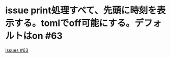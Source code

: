 # issue print処理すべて、先頭に時刻を表示する。tomlでoff可能にする。デフォルトはon #63
[issues #63](https://github.com/cat2151/cat-file-watcher/issues/63)


